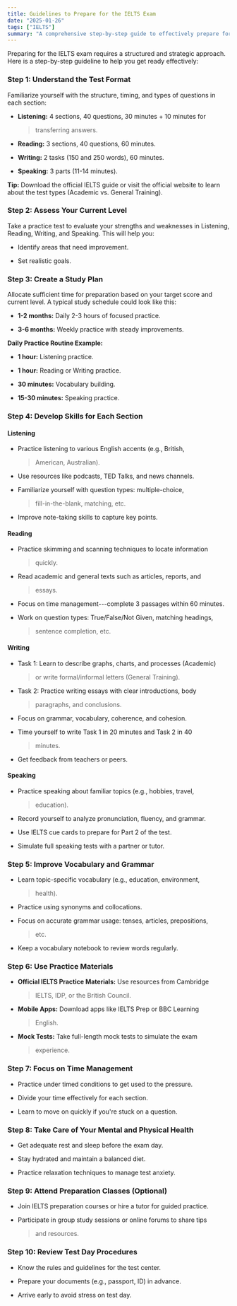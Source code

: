 ```yaml
---
title: Guidelines to Prepare for the IELTS Exam
date: "2025-01-26"
tags: ["IELTS"]
summary: "A comprehensive step-by-step guide to effectively prepare for the IELTS exam, covering test format, skill development, study plans, practice materials, and test day procedures."
---
```


Preparing for the IELTS exam requires a structured and strategic
approach. Here is a step-by-step guideline to help you get ready
effectively:

### **Step 1: Understand the Test Format**

Familiarize yourself with the structure, timing, and types of questions
in each section:

-   **Listening:** 4 sections, 40 questions, 30 minutes + 10 minutes for
    > transferring answers.

-   **Reading:** 3 sections, 40 questions, 60 minutes.

-   **Writing:** 2 tasks (150 and 250 words), 60 minutes.

-   **Speaking:** 3 parts (11-14 minutes).

**Tip:** Download the official IELTS guide or visit the official website
to learn about the test types (Academic vs. General Training).

### **Step 2: Assess Your Current Level**

Take a practice test to evaluate your strengths and weaknesses in
Listening, Reading, Writing, and Speaking. This will help you:

-   Identify areas that need improvement.

-   Set realistic goals.

### **Step 3: Create a Study Plan**

Allocate sufficient time for preparation based on your target score and
current level. A typical study schedule could look like this:

-   **1-2 months:** Daily 2-3 hours of focused practice.

-   **3-6 months:** Weekly practice with steady improvements.

**Daily Practice Routine Example:**

-   **1 hour:** Listening practice.

-   **1 hour:** Reading or Writing practice.

-   **30 minutes:** Vocabulary building.

-   **15-30 minutes:** Speaking practice.

### **Step 4: Develop Skills for Each Section**

#### **Listening**

-   Practice listening to various English accents (e.g., British,
    > American, Australian).

-   Use resources like podcasts, TED Talks, and news channels.

-   Familiarize yourself with question types: multiple-choice,
    > fill-in-the-blank, matching, etc.

-   Improve note-taking skills to capture key points.

#### **Reading**

-   Practice skimming and scanning techniques to locate information
    > quickly.

-   Read academic and general texts such as articles, reports, and
    > essays.

-   Focus on time management---complete 3 passages within 60 minutes.

-   Work on question types: True/False/Not Given, matching headings,
    > sentence completion, etc.

#### **Writing**

-   Task 1: Learn to describe graphs, charts, and processes (Academic)
    > or write formal/informal letters (General Training).

-   Task 2: Practice writing essays with clear introductions, body
    > paragraphs, and conclusions.

-   Focus on grammar, vocabulary, coherence, and cohesion.

-   Time yourself to write Task 1 in 20 minutes and Task 2 in 40
    > minutes.

-   Get feedback from teachers or peers.

#### **Speaking**

-   Practice speaking about familiar topics (e.g., hobbies, travel,
    > education).

-   Record yourself to analyze pronunciation, fluency, and grammar.

-   Use IELTS cue cards to prepare for Part 2 of the test.

-   Simulate full speaking tests with a partner or tutor.

### **Step 5: Improve Vocabulary and Grammar**

-   Learn topic-specific vocabulary (e.g., education, environment,
    > health).

-   Practice using synonyms and collocations.

-   Focus on accurate grammar usage: tenses, articles, prepositions,
    > etc.

-   Keep a vocabulary notebook to review words regularly.

### **Step 6: Use Practice Materials**

-   **Official IELTS Practice Materials:** Use resources from Cambridge
    > IELTS, IDP, or the British Council.

-   **Mobile Apps:** Download apps like IELTS Prep or BBC Learning
    > English.

-   **Mock Tests:** Take full-length mock tests to simulate the exam
    > experience.

### **Step 7: Focus on Time Management**

-   Practice under timed conditions to get used to the pressure.

-   Divide your time effectively for each section.

-   Learn to move on quickly if you're stuck on a question.

### **Step 8: Take Care of Your Mental and Physical Health**

-   Get adequate rest and sleep before the exam day.

-   Stay hydrated and maintain a balanced diet.

-   Practice relaxation techniques to manage test anxiety.

### **Step 9: Attend Preparation Classes (Optional)**

-   Join IELTS preparation courses or hire a tutor for guided practice.

-   Participate in group study sessions or online forums to share tips
    > and resources.

### **Step 10: Review Test Day Procedures**

-   Know the rules and guidelines for the test center.

-   Prepare your documents (e.g., passport, ID) in advance.

-   Arrive early to avoid stress on test day.
